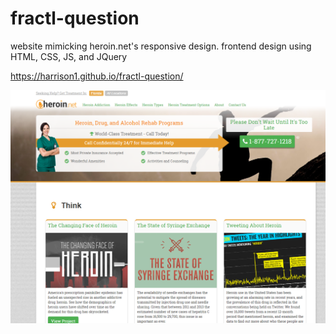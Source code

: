# fractl-question
website mimicking heroin.net's responsive design. frontend design using HTML, CSS, JS, and JQuery

https://harrison1.github.io/fractl-question/

![Alt text](screenshot1.png)
